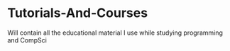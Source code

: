 # Tutorials-And-Courses
Will contain all the educational material I use while studying programming and CompSci
